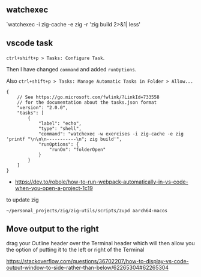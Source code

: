## watchexec

`watchexec -i zig-cache -e zig -r 'zig build 2>&1| less'

## vscode task

`ctrl+shift+p > Tasks: Configure Task`.

Then I have changed `command` and added `runOptions`.

Also `ctrl+shift+p > Tasks: Manage Automatic Tasks in Folder > Allow...`

```
{
    // See https://go.microsoft.com/fwlink/?LinkId=733558
    // for the documentation about the tasks.json format
    "version": "2.0.0",
    "tasks": [
        {
            "label": "echo",
            "type": "shell",
            "command": "watchexec -w exercises -i zig-cache -e zig 'printf "\n\n\n-----------\n"; zig build'",
            "runOptions": {
                "runOn": "folderOpen"
            }
        }
    ]
}
```

- https://dev.to/robole/how-to-run-webpack-automatically-in-vs-code-when-you-open-a-project-1c19

to update zig

`~/personal_projects/zig/zig-utils/scripts/zupd aarch64-macos`

## Move output to the right

drag your Outline header over the Terminal header which will then allow you the option of putting it to the left or right of the Terminal

https://stackoverflow.com/questions/36702207/how-to-display-vs-code-output-window-to-side-rather-than-below/62265304#62265304
